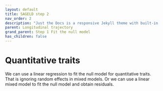 ```yaml
---
layout: default
title: SAGELD step 2
nav_order: 2
description: "Just the Docs is a responsive Jekyll theme with built-in search that is easily customizable and hosted on GitHub Pages."
parent: Longitudinal trajectory
grand_parent: Step 1 Fit the null model
has_children: false
---
```



# **Quantitative traits**

We can use a linear regression to fit the null model for quantitative traits. That is ignoring random effects in mixed models. Or we can use a linear mixed model to fit the null model and obtain residuals.
